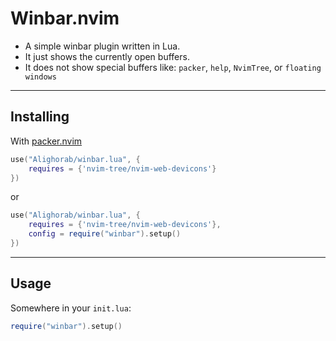 # Winbar.nvim
- A simple winbar plugin written in Lua.
- It just shows the currently open buffers.
- It does not show special buffers like: `packer`, `help`, `NvimTree`, 
or `floating windows`

---
## Installing
With [packer.nvim]
````lua
use("Alighorab/winbar.lua", {
    requires = {'nvim-tree/nvim-web-devicons'}
})
````
or
````lua
use("Alighorab/winbar.lua", {
    requires = {'nvim-tree/nvim-web-devicons'},
    config = require("winbar").setup()
})
````
---
## Usage
Somewhere in your `init.lua`:
````lua
require("winbar").setup()
````

[packer.nvim]: https://github.com/wbthomason/packer.nvim
